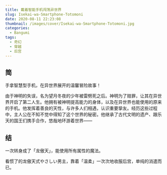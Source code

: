 ```yaml
---
title: 戴着智能手机闯荡异世界
slug: Isekai-wa-Smartphone-Totomoni
date: 2020-08-11 22:23:08
thumbnail: /images/cover/Isekai-wa-Smartphone-Totomoni.jpg
categories:
  - Bangumi
tags:
  - 奇幻
  - 穿越
  - 后宫
---
```


## 简

手拿智慧型手机，在异世界展开的温馨冒险故事！

由于神明的失误，名为望月冬夜的少年被雷劈死之后。神明为了赔罪，让其在异世界开启了第二人生。他拥有被神明提高能力的身体，以及在异世界也能使用的原来的手机。他发挥着善良的天性，与许多人们相遇，认识重要挚友。经历这些过程中，主人公在不知不觉中得知了这个世界的秘密。他继承了古代文明的遗产、跟乐天的国王们携手合作，悠哉地环游着世界——

## 结

一次转身成了「龙傲天」，能使用所有属性的魔法。

看惯了的龙傲天式やさしい男主，靠着「温柔」一次次地收服后宫，单纯的消遣而已。
